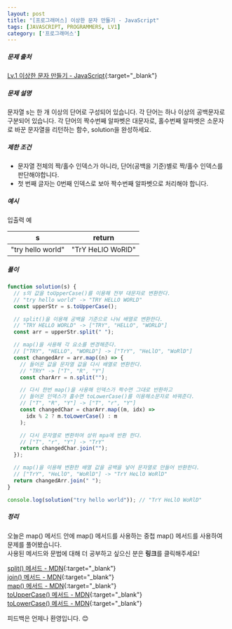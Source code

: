 ```yaml
---
layout: post
title: "[프로그래머스] 이상한 문자 만들기 - JavaScript"
tags: [JAVASCRIPT, PROGRAMMERS, LV1]
category: ['프로그래머스']
---
```


##### 문제 출처

[Lv.1 이상한 문자 만들기 - JavaScript](https://programmers.co.kr/learn/courses/30/lessons/12930?language=javascript){:target="\_blank"}

##### 문제 설명

문자열 s는 한 개 이상의 단어로 구성되어 있습니다. 각 단어는 하나 이상의 공백문자로 구분되어 있습니다. 각 단어의 짝수번째 알파벳은 대문자로, 홀수번째 알파벳은 소문자로 바꾼 문자열을 리턴하는 함수, solution을 완성하세요.

##### 제한 조건

- 문자열 전체의 짝/홀수 인덱스가 아니라, 단어(공백을 기준)별로 짝/홀수 인덱스를 판단해야합니다.
- 첫 번째 글자는 0번째 인덱스로 보아 짝수번째 알파벳으로 처리해야 합니다.

##### 예시

입출력 예

| s                 | return            |
| ----------------- | ----------------- |
| "try hello world" | "TrY HeLlO WoRlD" |

##### 풀이

```javascript
function solution(s) {
  // s의 값을 toUpperCase()를 이용해 전부 대문자로 변환한다.
  // "try hello world" -> "TRY HELLO WORLD"
  const upperStr = s.toUpperCase();

  // split()을 이용해 공백을 기준으로 나눠 배열로 변환한다.
  // "TRY HELLO WORLD" -> ["TRY", "HELLO", "WORLD"]
  const arr = upperStr.split(" ");

  // map()을 사용해 각 요소를 변경해준다.
  // ["TRY", "HELLO", "WORLD"] -> ["TrY", "HeLlO", "WoRlD"]
  const changedArr = arr.map((n) => {
    // 들어온 값을 문자열 값을 다시 배열로 변환한다.
    // "TRY" -> ["T", "R", "Y"]
    const charArr = n.split("");

    // 다시 한번 map()을 사용해 인덱스가 짝수면 그대로 반환하고
    // 들어온 인덱스가 홀수면 toLowerCase()를 이용해소문자로 바꿔준다.
    // ["T", "R", "Y"] -> ["T", "r", "Y"]
    const changedChar = charArr.map((m, idx) =>
      idx % 2 ? m.toLowerCase() : m
    );

    // 다시 문자열로 변환하여 상위 mpa에 반환 한다.
    // ["T", "r", "Y"] -> "TrY"
    return changedChar.join("");
  });

  // map()을 이용해 변환한 배열 값을 공백을 넣어 문자열로 만들어 반환한다.
  // ["TrY", "HeLlO", "WoRlD"] -> "TrY HeLlO WoRlD"
  return changedArr.join(" ");
}

console.log(solution("try hello world")); // "TrY HeLlO WoRlD"
```

##### 정리

오늘은 map() 메서드 안에 map() 메서드를 사용하는 중첩 map() 메서드를 사용하여 문제를 풀어봤습니다.<br />
사용된 메서드와 문법에 대해 더 공부하고 싶으신 분은 **링크**를 클릭해주세요!

[split() 메서드 - MDN](https://developer.mozilla.org/ko/docs/Web/JavaScript/Reference/Global_Objects/String/split){:target="\_blank"}<br />
[join() 메서드 - MDN](https://developer.mozilla.org/ko/docs/Web/JavaScript/Reference/Global_Objects/Array/join){:target="\_blank"}<br />
[map() 메서드 - MDN](https://developer.mozilla.org/ko/docs/Web/JavaScript/Reference/Global_Objects/Array/map){:target="\_blank"}<br />
[toUpperCase() 메서드 - MDN](https://developer.mozilla.org/ko/docs/Web/JavaScript/Reference/Global_Objects/String/toUpperCase){:target="\_blank"}<br />
[toLowerCase() 메서드 - MDN](https://developer.mozilla.org/ko/docs/Web/JavaScript/Reference/Global_Objects/String/toLowerCase){:target="\_blank"}

피드백은 언제나 환영입니다. 😊
